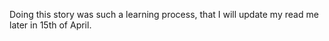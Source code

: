 Doing this story was such a learning process, that I will update my read me later in 15th of April.
